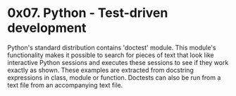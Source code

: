 # 0x07. Python - Test-driven development
Python's standard distribution contains 'doctest' module. This module's functionality makes it possible to search for pieces of text that look like interactive Python sessions and executes these sessions to see if they work exactly as shown. These examples are extracted from docstring expressions in class, module or function. Doctests can also be run from a text file from an accompanying text file.
